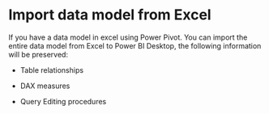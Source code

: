 # Import data model from Excel

If you have a data model in excel using Power Pivot. You can import the entire data model from Excel to Power BI Desktop, the following information will be preserved:

* Table relationships

* DAX measures

* Query Editing procedures

  

 






